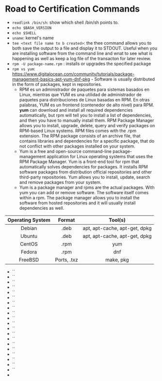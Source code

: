 # Road to Certification Commands

- `readlink /bin/sh`: show which shell /bin/sh points to.
- `echo $BASH_VERSION`
- `echo $SHELL`
- `uname`: kernel's name
- `tee <text file name to b created>`: the thee command allows you to both save the output to a file and display it to STDOUT. Useful when you are installing software from the command line and wnat to see what is happening as well as keep a log file of the transacton for later review.
- `rpm -U package-name.rpm` : installs or upgrades the specified package
- `rpm vs yum`: <https://www.digitalocean.com/community/tutorials/package-management-basics-apt-yum-dnf-pkg> - Software is usually distributed in the form of packages, kept in repositories.
  - RPM es un administrador de paquetes para sistemas basados ​​en Linux, mientras que YUM es una utilidad de administrador de paquetes para distribuciones de Linux basadas en RPM. En otras palabras, YUM es un frontend (contenedor de alto nivel) para RPM. **yum** can download and install all required dependencies automatically, but rpm will tell you to install a list of dependencies, and then you have to manually install them. RPM Package Manager allows you to install, upgrade, delete, query and verify packages on RPM-based Linux systems. RPM files comes with the .rpm extension. The RPM package consists of an archive file, that contains libraries and dependencies for a specific package, that do not conflict with other packages installed on your system.
  - Yum is a free and open-source command-line package-management application for Linux operating systems that uses the RPM Package Manager. Yum is a front-end tool for rpm that automatically solves dependencies for packages. It installs RPM software packages from distribution official repositories and other third-party repositories. Yum allows you to install, update, search and remove packages from your system.
  - Yum is a package manager and rpms are the actual packages. With yum you can add or remove software. The software itself comes within a rpm. The package manager allows you to install the software from hosted repositories and it will usually install dependencies as well.

| Operating System |    Format   |            Tool(s)            |
|:----------------:|:-----------:|:-----------------------------:|
| Debian           | .deb        | apt, apt-cache, apt-get, dpkg |
| Ubuntu           | .deb        | apt, apt-cache, apt-get, dpkg |
| CentOS           | .rpm        | yum                           |
| Fedora           | .rpm        | dnf                           |
| FreeBSD          | Ports, .txz | make, pkg                     |

- ``
- ``
- ``
- ``
- ``
- ``
- ``
- ``
- ``
- ``
- ``
- ``
- ``
- ``
- ``
- ``
- ``
- ``
- ``
- ``
- 
